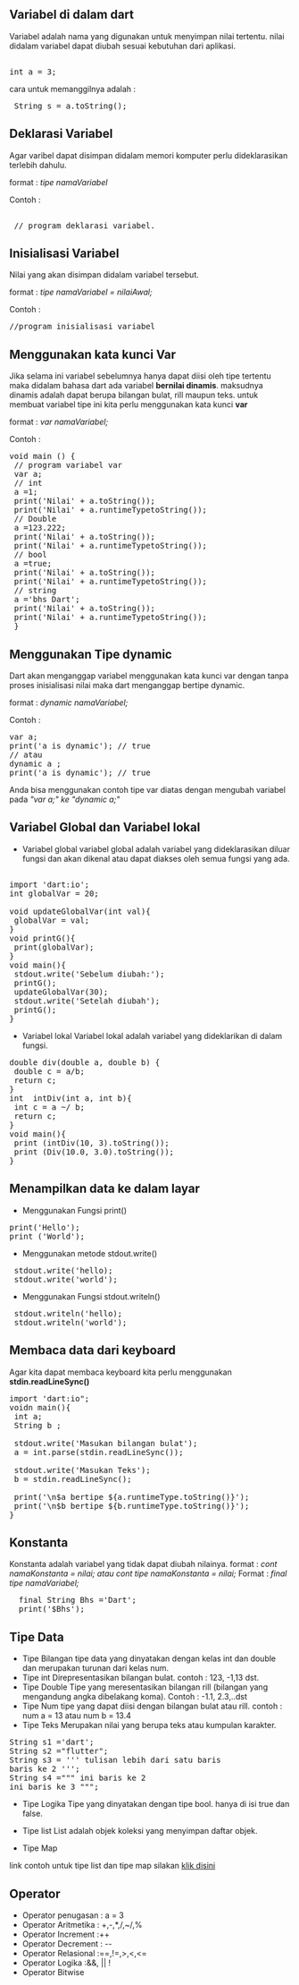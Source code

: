 ## Variabel di dalam dart
Variabel adalah nama yang digunakan untuk menyimpan nilai tertentu.  nilai didalam variabel dapat diubah sesuai kebutuhan dari aplikasi.
<pre> 
int a = 3; 
</pre>
cara untuk memanggilnya adalah : 
<pre> String s = a.toString(); </pre>

## Deklarasi Variabel 
Agar varibel dapat disimpan didalam memori komputer perlu dideklarasikan terlebih dahulu.

format : <i>tipe namaVariabel </i>

Contoh : 
<pre> 
 // program deklarasi variabel.
</pre>

## Inisialisasi Variabel 
Nilai yang akan disimpan didalam variabel tersebut.

format : <i> tipe namaVariabel = nilaiAwal; </i>

Contoh : 
<pre>
//program inisialisasi variabel  
</pre>

## Menggunakan kata kunci Var
Jika selama ini variabel sebelumnya hanya dapat diisi oleh tipe tertentu maka didalam bahasa dart ada variabel <b>bernilai dinamis</b>. maksudnya dinamis adalah dapat berupa bilangan bulat, rill maupun teks. untuk membuat variabel tipe ini kita perlu menggunakan kata kunci <b> var </b>

format : <i> var namaVariabel; </i>

Contoh : 
<pre>
void main () {
 // program variabel var 
 var a; 
 // int 
 a =1; 
 print('Nilai' + a.toString());
 print('Nilai' + a.runtimeTypetoString());
 // Double
 a =123.222; 
 print('Nilai' + a.toString());
 print('Nilai' + a.runtimeTypetoString());
 // bool 
 a =true; 
 print('Nilai' + a.toString());
 print('Nilai' + a.runtimeTypetoString());
 // string 
 a ='bhs Dart'; 
 print('Nilai' + a.toString());
 print('Nilai' + a.runtimeTypetoString());
 }
</pre>

## Menggunakan Tipe dynamic 
Dart akan menganggap  variabel menggunakan kata kunci var dengan tanpa proses inisialisasi nilai maka dart menganggap bertipe dynamic.

format : <i> dynamic namaVariabel; </i>

Contoh : 
<pre>
var a; 
print('a is dynamic'); // true
// atau 
dynamic a ;
print('a is dynamic'); // true
</pre>
Anda bisa menggunakan contoh tipe var diatas dengan mengubah variabel pada <i> "var a;"  ke "dynamic a;"</i>

## Variabel Global dan Variabel lokal
- Variabel global 
variabel global adalah variabel yang dideklarasikan diluar fungsi dan akan dikenal atau dapat diakses oleh semua fungsi yang ada.
<pre> 
import 'dart:io';
int globalVar = 20;

void updateGlobalVar(int val){
 globalVar = val;
}
void printG(){
 print(globalVar);
}
void main(){
 stdout.write('Sebelum diubah:');
 printG();
 updateGlobalVar(30);
 stdout.write('Setelah diubah');
 printG();
}
</pre>

- Variabel lokal
Variabel lokal adalah variabel yang dideklarikan di dalam fungsi.

<pre>
double div(double a, double b) {
 double c = a/b;
 return c;
}
int  intDiv(int a, int b){
 int c = a ~/ b;
 return c;
}
void main(){
 print (intDiv(10, 3).toString());
 print (Div(10.0, 3.0).toString());
}
</pre>


## Menampilkan data ke dalam layar
- Menggunakan Fungsi print() 

<pre>
print('Hello');
print ('World');
</pre>

- Menggunakan metode stdout.write()

<pre>
 stdout.write('hello);
 stdout.write('world');
</pre>

- Menggunakan Fungsi stdout.writeln()

<pre>
 stdout.writeln('hello);
 stdout.writeln('world');
</pre>

## Membaca data dari keyboard
Agar kita dapat membaca keyboard kita perlu menggunakan  <b> stdin.readLineSync() </b> 
<pre>
import 'dart:io";
voidn main(){
 int a; 
 String b ;
 
 stdout.write('Masukan bilangan bulat');
 a = int.parse(stdin.readLineSync());
 
 stdout.write('Masukan Teks');
 b = stdin.readLineSync();
 
 print('\n$a bertipe ${a.runtimeType.toString()}');
 print('\n$b bertipe ${b.runtimeType.toString()}');
}
</pre>

## Konstanta 
Konstanta adalah variabel yang tidak dapat diubah nilainya.
format : <i> cont namaKonstanta = nilai;  atau cont tipe namaKonstanta = nilai; </i>
Format : <i> final tipe namaVariabel;  </i>
<pre>
  final String Bhs ='Dart';
  print('$Bhs');
</pre>

## Tipe Data
- Tipe Bilangan 
tipe data yang dinyatakan dengan kelas int dan double dan merupakan turunan dari kelas num.
- Tipe int
Direpresentasikan bilangan bulat. contoh : 123, -1,13 dst.
- Tipe Double 
Tipe yang meresentasikan bilangan rill (bilangan yang mengandung angka dibelakang koma). Contoh : -1.1, 2.3,..dst
- Tipe Num 
tipe yang dapat diisi dengan bilangan bulat atau rill. contoh : num a = 13 atau num b = 13.4
- Tipe Teks 
Merupakan  nilai yang berupa teks atau kumpulan karakter.
<pre>
String s1 ='dart';
String s2 ="flutter";
String s3 = ''' tulisan lebih dari satu baris
baris ke 2 ''';
String s4 =""" ini baris ke 2
ini baris ke 3 """;
</pre>
- Tipe Logika 
Tipe yang dinyatakan dengan tipe bool. hanya di isi true dan false.
- Tipe list 
List adalah objek koleksi yang menyimpan daftar objek. 

- Tipe Map

link contoh untuk tipe list dan tipe map silakan <a href="https://gist.github.com/ariebhewhe/af72d10b552ceaa76e52c137e01cf836" target="_blank">klik disini</a>


## Operator 
- Operator penugasan : a = 3
- Operator Aritmetika : +,-,*,/,~/,%
- Operator Increment :++
- Operator Decrement  : --
- Operator Relasional :==,!=,>,<,<=
- Operator Logika :&&, || !
- Operator Bitwise 
